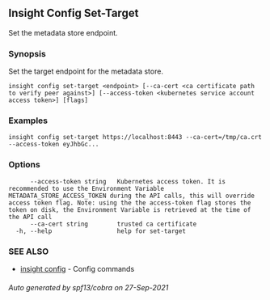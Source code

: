## Insight Config Set-Target

Set the metadata store endpoint.

### Synopsis

Set the target endpoint for the metadata store.

```
insight config set-target <endpoint> [--ca-cert <ca certificate path to verify peer against>] [--access-token <kubernetes service account access token>] [flags]
```

### Examples

```
insight config set-target https://localhost:8443 --ca-cert=/tmp/ca.crt --access-token eyJhbGc...
```

### Options

```
      --access-token string   Kubernetes access token. It is recommended to use the Environment Variable METADATA_STORE_ACCESS_TOKEN during the API calls, this will override access token flag. Note: using the the access-token flag stores the token on disk, the Environment Variable is retrieved at the time of the API call
      --ca-cert string        trusted ca certificate
  -h, --help                  help for set-target
```

### SEE ALSO

* [insight config](insight_config.md)	 - Config commands

###### Auto generated by spf13/cobra on 27-Sep-2021
